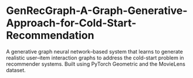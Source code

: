 # GenRecGraph-A-Graph-Generative-Approach-for-Cold-Start-Recommendation
A generative graph neural network–based system that learns to generate realistic user–item interaction graphs to address the cold-start problem in recommender systems. Built using PyTorch Geometric and the MovieLens dataset.
